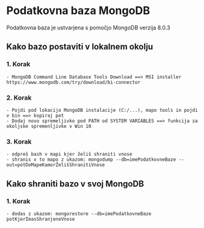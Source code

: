 # Podatkovna baza MongoDB

Podatkovna baza je ustvarjena s pomočjo MongoDB verzija 8.0.3

## Kako bazo postaviti v lokalnem okolju

### 1. Korak
	- MongoDB Command Line Database Tools Download ==> MSI installer   https://www.mongodb.com/try/download/bi-connector

### 2. Korak
	- Pojdi pod lokacijo MongoDB instalacije (C:/...), mapo tools in pojdi v bin ==> kopiraj pot
	- Dodaj novo spremeljivko pod PATH od SYSTEM VARIABLES ==> funkcija za okoljske spremenljivke v Win 10

### 3. Korak
	- odpreš bash v mapi kjer želiš shraniti vnose
	- shranis v to mapo z ukazom: mongodump --db=imePodatkovneBaze --out=potDoMapeKamorŽelišShranitiVnose


## Kako shraniti bazo v svoj MongoDB

### 1. Korak
	- dodas z ukazom: mongorestore --db=imePodatkovneBaze potKjerImasShranjeneVnose
												


